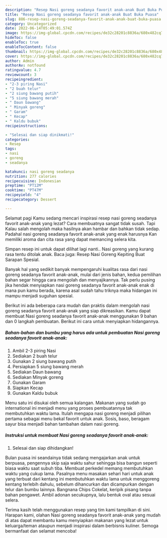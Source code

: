 ```yaml
---
description: "Resep Nasi goreng seadanya favorit anak-anak Buat Buka Puasa"
title: "Resep Nasi goreng seadanya favorit anak-anak Buat Buka Puasa"
slug: 886-resep-nasi-goreng-seadanya-favorit-anak-anak-buat-buka-puasa
category: Uncategorized
date: 2022-06-14T05:49:01.574Z
image: https://img-global.cpcdn.com/recipes/de32c28201c8836a/680x482cq70/nasi-goreng-seadanya-favorit-anak-anak-foto-resep-utama.jpg
hideToc: false
enableToc: true
enableTocContent: false
thumbnail: https://img-global.cpcdn.com/recipes/de32c28201c8836a/680x482cq70/nasi-goreng-seadanya-favorit-anak-anak-foto-resep-utama.jpg
cover: https://img-global.cpcdn.com/recipes/de32c28201c8836a/680x482cq70/nasi-goreng-seadanya-favorit-anak-anak-foto-resep-utama.jpg
author: Admin
authorAv: notfound
ratingvalue: 4.7
reviewcount: 3
recipeingredient:
- "2-3 piring Nasi"
- "2 buah telur"
- "2 siung bawang putih"
- "5 siung bawang merah"
- " Daun bawang"
- " Minyak goreng"
- " Garam"
- " Kecap"
- " Kaldu bubuk"
recipeinstructions:

- "Selesai dan siap dinikmati!"
categories:
- Resep
tags:
- nasi
- goreng
- seadanya

katakunci: nasi goreng seadanya 
nutrition: 277 calories
recipecuisine: Indonesian
preptime: "PT12M"
cooktime: "PT47M"
recipeyield: "4"
recipecategory: Dessert

---
```



Selamat pagi Kamu sedang mencari inspirasi resep nasi goreng seadanya favorit anak-anak yang lezat? Cara membuatnya sangat tidak susah. Tapi Kalau salah mengolah maka hasilnya akan hambar dan bahkan tidak sedap. Padahal nasi goreng seadanya favorit anak-anak yang enak harusnya Kan memiliki aroma dan cita rasa yang dapat memancing selera kita.


Simpan resep ini untuk dapat dilihat lagi nanti.. Nasi goreng yang kurang rasa tentu ditolak anak. Baca juga: Resep Nasi Goreng Kepiting Buat Sarapan Spesial.

Banyak hal yang sedikit banyak mempengaruhi kualitas rasa dari nasi goreng seadanya favorit anak-anak, mulai dari jenis bahan, kedua pemilihan bahan segar hingga cara mengolah dan menyajikannya. Tak perlu pusing jika hendak menyiapkan nasi goreng seadanya favorit anak-anak enak di mana pun kamu berada, karena asal sudah tahu triknya maka hidangan ini mampu menjadi suguhan spesial.


Berikut ini ada beberapa cara mudah dan praktis dalam mengolah nasi goreng seadanya favorit anak-anak yang siap dikreasikan. Kamu dapat membuat Nasi goreng seadanya favorit anak-anak menggunakan 9 bahan dan 0 langkah pembuatan. Berikut ini cara untuk menyiapkan hidangannya.

<!--inarticleads1-->

##### Bahan-bahan dan bumbu yang harus ada untuk pembuatan Nasi goreng seadanya favorit anak-anak:

1. Ambil 2-3 piring Nasi
1. Sediakan 2 buah telur
1. Gunakan 2 siung bawang putih
1. Persiapkan 5 siung bawang merah
1. Sediakan  Daun bawang
1. Sediakan  Minyak goreng
1. Gunakan  Garam
1. Siapkan  Kecap
1. Gunakan  Kaldu bubuk


Menu satu ini disukai oleh semua kalangan. Makanan yang sudah go international ini menjadi menu yang proses pembuatannya tak membutuhkan waktu lama. Itulah mengapa nasi goreng menjadi pilihan pertama sebagai menu bekal favorit untuk anak. Sosis, baso, beragam sayur bisa menjadi bahan tambahan dalam nasi goreng. 

<!--inarticleads2-->

##### Instruksi untuk membuat Nasi goreng seadanya favorit anak-anak:


1. Selesai dan siap dihidangkan!

Bulan puasa ini seandainya tidak sedang mengajarkan anak untuk berpuasa, pengennya skip saja waktu sahur sehingga bisa bangun seperti biasa waktu saat subuh tiba. Membuat perkedel memang membutuhkan waktu yang cukup lama. Pasalnya menu masakan sehari hari untuk anak yang terbuat dari kentang ini membutuhkan waktu lama untuk menggoreng kentang terlebih dahulu, sebelum dihancurkan dan dicampurkan dengan telur dan bumbu lainnya. Bangnana Chips Cokelat, keripik pisang tanpa bahan pengawet. Ambil adonan secukupnya, lalu bentuk oval atau sesuai selera. 

Terima kasih telah menggunakan resep yang tim kami tampilkan di sini. Harapan kami, olahan Nasi goreng seadanya favorit anak-anak yang mudah di atas dapat membantu kamu menyiapkan makanan yang lezat untuk keluarga/teman ataupun menjadi inspirasi dalam berbisnis kuliner. Semoga bermanfaat dan selamat mencoba!
